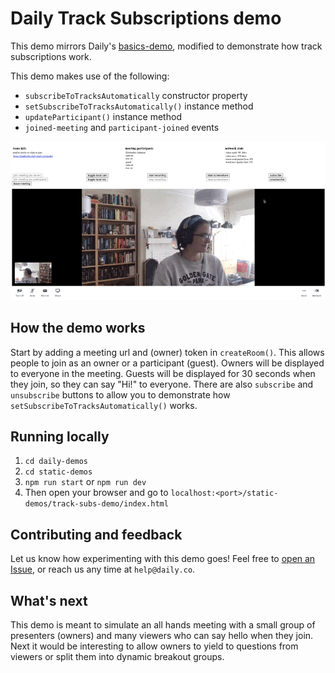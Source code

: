 # Daily Track Subscriptions demo
This demo mirrors Daily's [basics-demo](https://github.com/daily-co/daily-demos/tree/main/static-demos/basics-demo), modified to demonstrate how track subscriptions work. 

This demo makes use of the following:
- `subscribeToTracksAutomatically` constructor property
- `setSubscribeToTracksAutomatically()` instance method
- `updateParticipant()` instance method
- `joined-meeting` and `participant-joined` events

![A meeting owner can subscribe and unsubscribe to a participant's media tracks, turning their camera no and off in this example](./screenshot-track-subs-demo.gif)

## How the demo works 
Start by adding a meeting url and (owner) token in `createRoom()`. This allows people to join as an owner or a participant (guest). Owners will be displayed to everyone in the meeting. Guests will be displayed for 30 seconds when they join, so they can say "Hi!" to everyone. There are also `subscribe` and `unsubscribe` buttons to allow you to demonstrate how `setSubscribeToTracksAutomatically()` works. 

## Running locally 
1. `cd daily-demos`
2. `cd static-demos`
3. `npm run start` or `npm run dev`
4. Then open your browser and go to `localhost:<port>/static-demos/track-subs-demo/index.html`

## Contributing and feedback
Let us know how experimenting with this demo goes! Feel free to [open an Issue](https://github.com/daily-co/daily-demos/issues), or reach us any time at `help@daily.co`.

## What's next
This demo is meant to simulate an all hands meeting with a small group of presenters (owners) and many viewers who can say hello when they join. Next it would be interesting to allow owners to yield to questions from viewers or split them into dynamic breakout groups.
